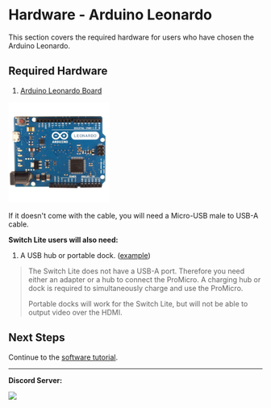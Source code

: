 # Hardware - Arduino Leonardo

This section covers the required hardware for users who have chosen the Arduino Leonardo.


## Required Hardware

1. [Arduino Leonardo Board](https://www.amazon.com/gp/product/B0786LJQ8K)

<img src="images/leonardo.jpg" height="200">

If it doesn't come with the cable, you will need a Micro-USB male to USB-A cable.

**Switch Lite users will also need:**

1. A USB hub or portable dock. ([example](https://www.amazon.com/gp/product/B07JK9DFKH))

> The Switch Lite does not have a USB-A port. Therefore you need either an adapter or a hub to connect the ProMicro. A charging hub or dock is required to simultaneously charge and use the ProMicro.
> 
> Portable docks will work for the Switch Lite, but will not be able to output video over the HDMI.

## Next Steps

Continue to the [software tutorial](/Wiki/Software/README.md).

<hr>

**Discord Server:** 

[<img src="https://canary.discordapp.com/api/guilds/695809740428673034/widget.png?style=banner2">](https://discord.gg/cQ4gWxN)










